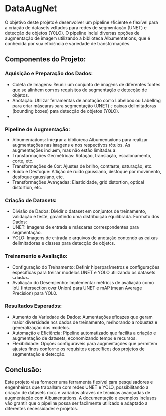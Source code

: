 # DataAugNet
O objetivo deste projeto é desenvolver um pipeline eficiente e flexível para a criação de datasets voltados para redes de segmentação (UNET) e detecção de objetos (YOLO). O pipeline inclui diversas opções de augmentação de imagem utilizando a biblioteca Albumentations, que é conhecida por sua eficiência e variedade de transformações.

## Componentes do Projeto:
### Aquisição e Preparação dos Dados:

- Coleta de Imagens: Reunir um conjunto de imagens de diferentes fontes que se alinhem com os requisitos de segmentação e detecção de objetos.
- Anotação: Utilizar ferramentas de anotação como Labelbox ou LabelImg para criar máscaras para segmentação (UNET) e caixas delimitadoras (bounding boxes) para detecção de objetos (YOLO).
- 
### Pipeline de Augmentação:

- Albumentations: Integrar a biblioteca Albumentations para realizar augmentações nas imagens e nos respectivos rótulos. As augmentações incluem, mas não estão limitadas a:
- Transformações Geométricas: Rotação, translação, escalonamento, corte, etc.
- Transformações de Cor: Ajustes de brilho, contraste, saturação, etc.
- Ruído e Desfoque: Adição de ruído gaussiano, desfoque por movimento, desfoque gaussiano, etc.
- Transformações Avançadas: Elasticidade, grid distortion, optical distortion, etc.

### Criação de Datasets:

- Divisão de Dados: Dividir o dataset em conjuntos de treinamento, validação e teste, garantindo uma distribuição equilibrada.
Formato dos Dados:
- UNET: Imagens de entrada e máscaras correspondentes para segmentação.
- YOLO: Imagens de entrada e arquivos de anotação contendo as caixas delimitadoras e classes para detecção de objetos.

### Treinamento e Avaliação:

- Configuração do Treinamento: Definir hiperparâmetros e configurações específicas para treinar modelos UNET e YOLO utilizando os datasets criados.
- Avaliação do Desempenho: Implementar métricas de avaliação como IoU (Intersection over Union) para UNET e mAP (mean Average Precision) para YOLO.

### Resultados Esperados:
- Aumento da Variedade de Dados: Aumentações eficazes que geram maior diversidade nos dados de treinamento, melhorando a robustez e generalização dos modelos.
- Automação e Eficiência: Pipeline automatizado que facilita a criação e augmentação de datasets, economizando tempo e recursos.
- Flexibilidade: Opções configuráveis para augmentações que permitem ajustes finos conforme os requisitos específicos dos projetos de segmentação e detecção.

## Conclusão:
Este projeto visa fornecer uma ferramenta flexível para pesquisadores e engenheiros que trabalham com redes UNET e YOLO, possibilitando a criação de datasets ricos e variados através de técnicas avançadas de augmentação com Albumentations. A documentação e exemplos inclusos vão grantir que o pipeline possa ser facilmente utilizado e adaptado a diferentes necessidades e projetos.
